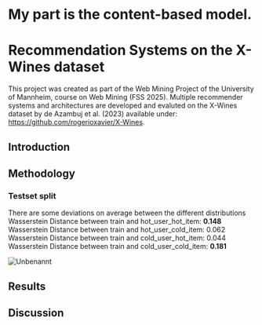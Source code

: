 # My part is the content-based model.

# Recommendation Systems on the X-Wines dataset
This project was created as part of the Web Mining Project of the University of Mannheim, course on Web Mining (FSS 2025).
Multiple recommender systems and architectures are developed and evaluted on the X-Wines dataset by de Azambuj et al. (2023) available under: https://github.com/rogerioxavier/X-Wines.

## Introduction

## Methodology

### Testset split

There are some deviations on average between the different distributions
Wasserstein Distance between train and hot_user_hot_item: **0.148**<br>
Wasserstein Distance between train and hot_user_cold_item: 0.062<br>
Wasserstein Distance between train and cold_user_hot_item: 0.044<br>
Wasserstein Distance between train and cold_user_cold_item: **0.181**

![Unbenannt](https://github.com/user-attachments/assets/2ee079ab-0c00-4548-a27b-dbc5d337d79e)


## Results

## Discussion

## 
